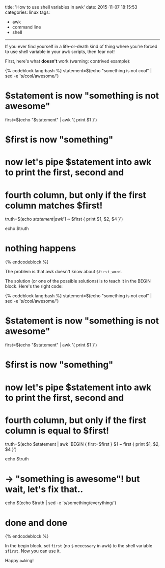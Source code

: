title: 'How to use shell variables in awk'
date: 2015-11-07 18:15:53
categories: linux
tags:
- awk
- command line
- shell
---

If you ever find yourself in a life-or-death kind of thing where you're forced to use shell variable in your awk scripts, then fear not!

First, here's what **doesn't** work (warning: contrived example):

{% codeblock lang:bash %}
statement=$(echo "something is not cool" | sed -e 's/cool/awesome/')
# $statement is now "something is not awesome"

first=$(echo "$statement" | awk '{ print $1 }')
# $first is now "something"

# now let's pipe $statement into awk to print the first, second and
# fourth column, but only if the first column matches $first!
truth=$(echo $statement | awk '$1 ~ $first { print $1, $2, $4 }')

echo $truth
# nothing happens
{% endcodeblock %}

The problem is that awk doesn't know about `$first_word`.

The solution (or one of the possible solutions) is to teach it in the BEGIN block. Here's the right code:

<!-- more -->

{% codeblock lang:bash %}
statement=$(echo "something is not cool" | sed -e 's/cool/awesome/')
# $statement is now "something is not awesome"

first=$(echo "$statement" | awk '{ print $1 }')
# $first is now "something"

# now let's pipe $statement into awk to print the first, second and
# fourth column, but only if the first column is equal to $first!
truth=$(echo $statement | awk 'BEGIN { first=$first } $1 ~ first { print $1, $2, $4 }')

echo $truth
# -> "something is awesome"! but wait, let's fix that..

echo $(echo $truth | sed -e 's/something/everything/')
# done and done
{% endcodeblock %}

In the begin block, set `first` (no `$` necessary in awk) to the shell variable `$first`. Now you can use it.

Happy `awk`ing!
